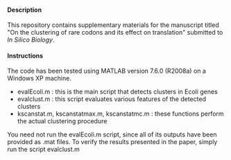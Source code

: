 
#### Description

This repository contains supplementary materials for the manuscript titled "On the clustering of rare codons and its effect on translation" submitted to *In Silico Biology*.


#### Instructions

The code has been tested using MATLAB version 7.6.0 (R2008a) on a Windows XP machine. 

- evalEcoli.m : this is the main script that detects clusters in Ecoli genes
- evalclust.m : this script evaluates various features of the detected clusters
- kscanstat.m, kscanstatmax.m, kscanstatmc.m : these functions perform the actual clustering procedure

You need not run the evalEcoli.m script, since all of its outputs have been provided as .mat files. To verify the results presented in the paper, simply run the script evalclust.m
